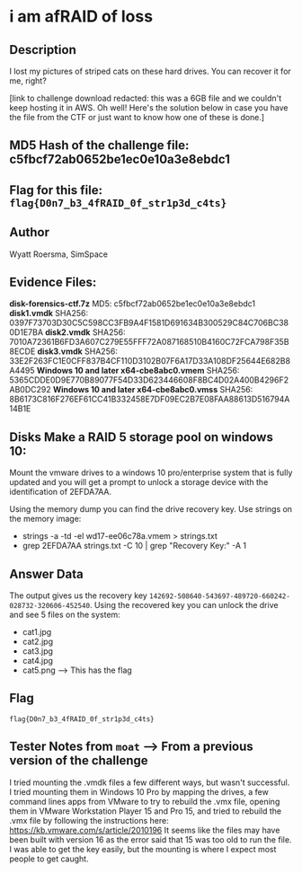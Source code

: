 # i am afRAID of loss
## Description
I lost my pictures of striped cats on these hard drives. You can recover it for me, right?

[link to challenge download redacted: this was a 6GB file and we couldn't keep hosting it in AWS. Oh well! Here's the solution below in case you have the file from the CTF or just want to know how one of these is done.]



## MD5 Hash of the challenge file: c5fbcf72ab0652be1ec0e10a3e8ebdc1
## Flag for this file: `flag{D0n7_b3_4fRAID_0f_str1p3d_c4ts}`

## Author
Wyatt Roersma, SimSpace

## Evidence Files:
**disk-forensics-ctf.7z**
MD5: c5fbcf72ab0652be1ec0e10a3e8ebdc1
**disk1.vmdk**
SHA256: 0397F73703D30C5C598CC3FB9A4F1581D691634B300529C84C706BC380D1E7BA
**disk2.vmdk**
SHA256: 7010A72361B6FD3A607C279E55FFF72A087168510B4160C72FCA798F35B8ECDE
**disk3.vmdk**
SHA256: 33E2F263FC1E0CFF837B4CF110D3102B07F6A17D33A108DF25644E682B8A4495
**Windows 10 and later x64-cbe8abc0.vmem**
SHA256: 5365CDDE0D9E770B89077F54D33D623446608F8BC4D02A400B4296F2AB0DC292
**Windows 10 and later x64-cbe8abc0.vmss**
SHA256: 8B6173C816F276EF61CC41B332458E7DF09EC2B7E08FAA88613D516794A14B1E

## Disks Make a RAID 5 storage pool on windows 10:
Mount the vmware drives to a windows 10 pro/enterprise system that is fully updated and you will get a prompt to unlock a storage device with the identification of 2EFDA7AA. 

Using the memory dump you can find the drive recovery key. Use strings on the memory image:
- strings -a -td -el wd17-ee06c78a.vmem > strings.txt
- grep 2EFDA7AA strings.txt -C 10 | grep "Recovery Key:" -A 1

## Answer Data
The output gives us the recovery key `142692-508640-543697-489720-660242-028732-320606-452540`. Using the recovered key you can unlock the drive and see 5 files on the system:
- cat1.jpg
- cat2.jpg
- cat3.jpg
- cat4.jpg
- cat5.png --> This has the flag

## Flag
`flag{D0n7_b3_4fRAID_0f_str1p3d_c4ts}`

## Tester Notes from `moat` --> From a previous version of the challenge
I tried mounting the .vmdk files a few different ways, but wasn't successful. I tried mounting them in Windows 10 Pro by mapping the drives, a few command lines apps from VMware to try to rebuild the .vmx file, opening them in VMware Workstation Player 15 and Pro 15, and tried to rebuild the .vmx file by following the instructions here: https://kb.vmware.com/s/article/2010196 It seems like the files may have been built with version 16 as the error said that 15 was too old to run the file. I was able to get the key easily, but the mounting is where I expect most people to get caught. 
